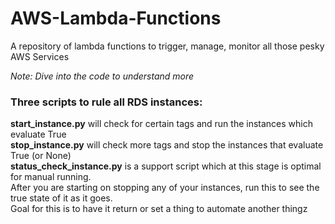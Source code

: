 # AWS-Lambda-Functions
A repository of lambda functions to trigger, manage, monitor all those pesky AWS Services

_Note: Dive into the code to understand more_

### Three scripts to rule all RDS instances:
__start_instance.py__ will check for certain tags and run the instances which evaluate True  
__stop_instance.py__ will check more tags and stop the instances that evaluate True (or None)  
__status_check_instance.py__ is a support script which at this stage is optimal for manual running.  
After you are starting on stopping any of your instances, run this to see the true state of it as it goes.  
Goal for this is to have it return or set a thing to automate another thingz
